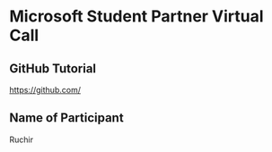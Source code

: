 # Microsoft Student Partner Virtual Call

## GitHub Tutorial

https://github.com/

## Name of Participant

Ruchir
